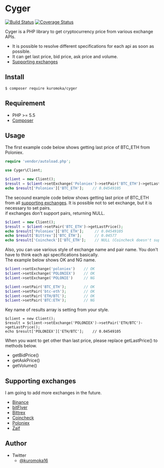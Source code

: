 # Cyger
[![Build Status](https://travis-ci.org/kuromoka/cyger.svg?branch=master)](https://travis-ci.org/kuromoka/cyger)
[![Coverage Status](https://coveralls.io/repos/github/kuromoka/cyger/badge.svg)](https://coveralls.io/github/kuromoka/cyger)

Cyger is a PHP library to get cryptocurrency price from various exchange APIs.
- It is possible to resolve different specifications for each api as soon as possible.
- It can get last price, bid price, ask price and volume.
- [Supporting exchanges](#supporting_exchanges)

## Install

```
$ composer require kuromoka/cyger
```

## Requirement

- PHP >= 5.5
- [Composer](https://getcomposer.org/)

## Usage

The first example code below shows getting last price of BTC_ETH from Poloniex.

```PHP
require 'vendor/autoload.php';

use Cyger\Client;

$client = new Client();
$result = $client->setExchange('Poloniex')->setPair('BTC_ETH')->getLastPrice();
echo $result['Poloniex']['BTC_ETH'];    // 0.04549105
```

The secound example code below shows getting last price of BTC_ETH from all [supporting exchanges](#supporting_exchanges). It is possible not to set exchange, but it is necessary to set pairs.  
if exchanges don't support pairs, returning NULL.

```PHP
$client = new Client();
$result = $client->setPair('BTC_ETH')->getLastPrice();
echo $result['Poloniex']['BTC_ETH'];     // 0.04549105
echo $result['Bittrex']['BTC_ETH'];      // 0.04577
echo $result['Coincheck']['BTC_ETH'];    // NULL (Coincheck doesn't support BTC_ETH pair.)
```

Also, you can use various style of exchange name and pair name. You don't have to think each api specifications basically.  
The example below shows OK and NG name.

```PHP
$client->setExchange('poloniex')    // OK
$client->setExchange('POLONIEX')    // OK
$client->setExchange('POLONIE')     // NG

$client->setPair('BTC_ETH');        // OK
$client->setPair('btc-eth');        // OK
$client->setPair('ETH/BTC');        // OK
$client->setPair('BTC:ETH');        // NG
```

Key name of results array is setting from your style.
```
$client = new Client();
$result = $client->setExchange('POLONIEX')->setPair('ETH/BTC')->getLastPrice();
echo $result['POLONIEX']['ETH/BTC'];    // 0.04549105
```

When you want to get other than last price, please replace getLastPrice() to methods below.

- getBidPrice()
- getAskPrice()
- getVolume()

## <a name ="supporting_exchanges"></a>Supporting exchanges

I am going to add more exchanges in the future.
- [Binance](https://www.binance.com/)
- [bitFlyer](https://bitflyer.jp/)
- [Bittrex](https://bittrex.com/)
- [Coincheck](https://coincheck.com/)
- [Poloniex](https://poloniex.com/)
- [Zaif](https://zaif.jp/)

## Author

- Twitter  
  - [@kuromoka16](https://twitter.com/kuromoka16)
